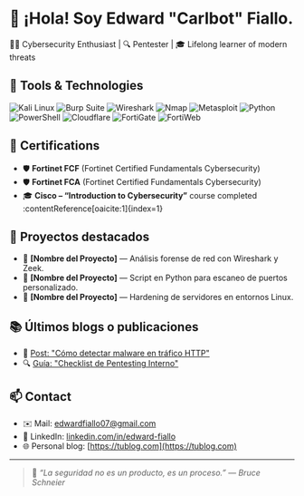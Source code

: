 # 👋 ¡Hola! Soy Edward "Carlbot" Fiallo.

🧑‍💻 Cybersecurity Enthusiast  | 🔍 Pentester | 🎓 Lifelong learner of modern threats

## 🧰 Tools & Technologies

![Kali Linux](https://img.shields.io/badge/Kali_Linux-557C94?style=flat&logo=linux&logoColor=white)
![Burp Suite](https://img.shields.io/badge/Burp_Suite-FF6F00?style=flat)
![Wireshark](https://img.shields.io/badge/Wireshark-1679A7?style=flat&logo=wireshark&logoColor=white)
![Nmap](https://img.shields.io/badge/Nmap-000000?style=flat)
![Metasploit](https://img.shields.io/badge/Metasploit-4A4A4A?style=flat)
![Python](https://img.shields.io/badge/Python-3776AB?style=flat&logo=python&logoColor=white)
![PowerShell](https://img.shields.io/badge/PowerShell-5391FE?style=flat&logo=powershell&logoColor=white)
![Cloudflare](https://img.shields.io/badge/Cloudflare-F38020?style=flat&logo=cloudflare&logoColor=white)
![FortiGate](https://img.shields.io/badge/FortiGate-FF0000?style=flat)
![FortiWeb](https://img.shields.io/badge/FortiWeb-005CB9?style=flat)

## 📜 Certifications

- 🛡️ **Fortinet FCF** (Fortinet Certified Fundamentals Cybersecurity)
- 🛡️ **Fortinet FCA** (Fortinet Certified Fundamentals Cybersecurity)
- 🎓 **Cisco – “Introduction to Cybersecurity”** course completed :contentReference[oaicite:1]{index=1}  

## 📁 Proyectos destacados

- 🔐 **[Nombre del Proyecto]** — Análisis forense de red con Wireshark y Zeek.
- 🧪 **[Nombre del Proyecto]** — Script en Python para escaneo de puertos personalizado.
- 🔎 **[Nombre del Proyecto]** — Hardening de servidores en entornos Linux.

## 📚 Últimos blogs o publicaciones

- 📝 [Post: "Cómo detectar malware en tráfico HTTP"](enlace)
- 🔍 [Guía: "Checklist de Pentesting Interno"](enlace)

## 📫 Contact

- ✉️ Mail: edwardfiallo07@gmail.com  
- 💼 LinkedIn: [linkedin.com/in/edward-fiallo](https://linkedin.com/in/edward-fiallo)
- 🌐 Personal blog: [https://tublog.com](https://tublog.com)

---

> 🧠 *“La seguridad no es un producto, es un proceso.” — Bruce Schneier*
